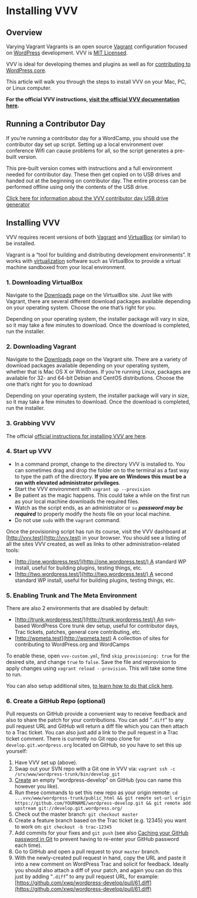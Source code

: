 # Installing VVV

## Overview

Varying Vagrant Vagrants is an open source [Vagrant](https://www.vagrantup.com) configuration focused on [WordPress](https://wordpress.org) development. VVV is [MIT Licensed](https://github.com/varying-vagrant-vagrants/vvv/blob/master/LICENSE).

VVV is ideal for developing themes and plugins as well as for [contributing to WordPress core](https://make.wordpress.org/core/).

This article will walk you through the steps to install VVV on your Mac, PC, or Linux computer.

**For the official VVV instructions, [visit the official VVV documentation here](https://varyingvagrantvagrants.org/docs/en-US/installation/).**

## Running a Contributor Day

If you’re running a contributor day for a WordCamp, you should use the contributor day set up script. Setting up a local environment over conference Wifi can cause problems for all, so the script generates a pre-built version.

This pre-built version comes with instructions and a full environment needed for contributor day. These then get copied on to USB drives and handed out at the beginning on contributor day. The entire process can be performed offline using only the contents of the USB drive.

[Click here for information about the VVV contributor day USB drive generator](https://github.com/Varying-Vagrant-Vagrants/CD-USB-Generator)

## Installing VVV

VVV requires recent versions of both [Vagrant](https://www.vagrantup.com/) and [VirtualBox](https://www.virtualbox.org/) (or similar) to be installed.

Vagrant is a “tool for building and distributing development environments”. It works with [virtualization](https://en.wikipedia.org/wiki/X86_virtualization) software such as VirtualBox to provide a virtual machine sandboxed from your local environment.

### 1\. Downloading VirtualBox

Navigate to the [Downloads](https://www.virtualbox.org/wiki/Downloads) page on the VirtualBox site. Just like with Vagrant, there are several different download packages available depending on your operating system. Choose the one that’s right for you.

Depending on your operating system, the installer package will vary in size, so it may take a few minutes to download. Once the download is completed, run the installer.

### 2\. Downloading Vagrant

Navigate to the [Downloads](https://www.vagrantup.com/downloads.html) page on the Vagrant site. There are a variety of download packages available depending on your operating system, whether that is Mac OS X or Windows. If you’re running Linux, packages are available for 32- and 64-bit Debian and CentOS distributions. Choose the one that’s right for you to download

Depending on your operating system, the installer package will vary in size, so it may take a few minutes to download. Once the download is completed, run the installer.

### 3\. Grabbing VVV

The official [official instructions for installing VVV are here](https://varyingvagrantvagrants.org/docs/en-US/installation/).

### 4\. Start up VVV

*   In a command prompt, change to the directory VVV is installed to. You can sometimes drag and drop the folder on to the terminal as a fast way to type the path of the directory. **If you are on Windows this must be a ran with elevated administrator privileges**.
*   Start the VVV environment with `vagrant up --provision`
*   Be patient as the magic happens. This could take a while on the first run as your local machine downloads the required files.
*   Watch as the script ends, as an administrator or `su` ***password may be required*** to properly modify the hosts file on your local machine.
*   Do not use `sudo` with the `vagrant` command.

Once the provisioning script has run its course, visit the VVV dashboard at  [http://vvv.test](http://vvv.test) in your browser. You should see a listing of all the sites VVV created, as well as links to other administration-related tools:

*   [http://one.wordpress.test/](http://one.wordpress.test/) A standard WP install, useful for building plugins, testing things, etc.
*   [http://two.wordpress.test/](http://two.wordpress.test/) A second standard WP install, useful for building plugins, testing things, etc.

### 5\. Enabling Trunk and The Meta Environment

There are also 2 environments that are disabled by default:

*   [http://trunk.wordpress.test/](http://trunk.wordpress.test/) An svn-based WordPress Core trunk dev setup, useful for contributor days, Trac tickets, patches, general core contributing, etc.
*   [http://wpmeta.test](http://wpmeta.test) A collection of sites for contributing to WordPress.org and WordCamps

To enable these, open `vvv-custom.yml`, find `skip_provisioning: true` for the desired site, and change `true` to `false`. Save the file and reprovision to apply changes using `vagrant reload --provision`. This will take some time to run.

You can also setup additional sites, [to learn how to do that click here](https://varyingvagrantvagrants.org/docs/en-US/adding-a-new-site/).

### 6\. Create a GitHub Repo (optional)

Pull requests on GitHub provide a convenient way to receive feedback and also to share the patch for your contributions. You can add “`.diff`” to any pull request URL and GitHub will return a diff file which you can then attach to a Trac ticket. You can also just add a link to the pull request in a Trac ticket comment. There is currently no Git repo clone for `develop.git.wordpress.org` located on GitHub, so you have to set this up yourself:

1.  Have VVV set up (above).
2.  Swap out your SVN repo with a Git one in VVV via: `vagrant ssh -c /srv/www/wordpress-trunk/bin/develop_git`
3.  [Create](https://github.com/new) an empty “wordpress-develop” on GitHub (you can name this however you like).
4.  Run these commands to set this new repo as your origin remote: `cd ...vvv/www/wordpress-trunk/public_html && git remote set-url origin https://github.com/YOURNAME/wordpress-develop.git && git remote add upstream git://develop.git.wordpress.org/`
5.  Check out the master branch: `git checkout master`
6.  Create a feature branch based on the Trac ticket (e.g. 12345) you want to work on: `git checkout -b trac-12345`
7.  Add commits for your fixes and `git push` (see also [Caching your GitHub password in Git](https://help.github.com/articles/caching-your-github-password-in-git/) to prevent having to re-enter your GitHub password each time).
8.  Go to GitHub and open a pull request to your `master` branch.
9.  With the newly-created pull request in hand, copy the URL and paste it into a new comment on WordPress Trac and solicit for feedback. Ideally you should also attach a diff of your patch, and again you can do this just by adding “`.diff`” to any pull request URL, for example: [https://github.com/xwp/wordpress-develop/pull/61.diff](https://github.com/xwp/wordpress-develop/pull/61.diff)